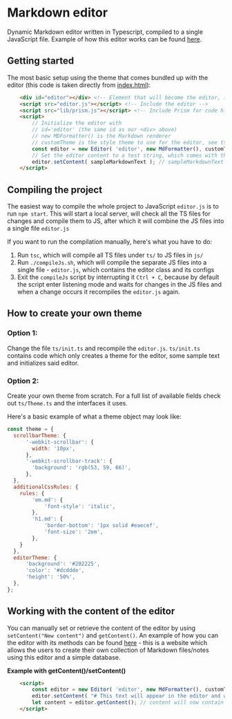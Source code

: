 # Markdown editor

Dynamic Markdown editor written in Typescript, compiled to a single JavaScript file. Example of how this editor works can be found [here](https://luchev.github.io/markdown-editor/).

## Getting started
The most basic setup using the theme that comes bundled up with the editor (this code is taken directly from [index.html](https://github.com/luchev/markdown-editor/blob/master/index.html)):

```html
    <div id="editor"></div> <!-- Element that will become the editor, id is important -->
    <script src="editor.js"></script> <!-- Include the editor -->
    <script src="lib/prism.js"></script> <!-- Include Prism for code highlight -->
    <script>
        // Initialize the editor with
        // id='editor' (the same id as our <div> above)
        // new MDFormatter() is the Markdown renderer
        // customTheme is the style theme to use for the editor, see ts/init.ts on how to create your own
        const editor = new Editor( 'editor', new MdFormatter(), customTheme );
        // Set the editor content to a test string, which comes with the editor
        editor.setContent( sampleMarkdownText ); // sampleMarkdownText is defined in ts/init.ts
    </script>
```

## Compiling the project

The easiest way to compile the whole project to JavaScript `editor.js` is to run `npm start`. This will start a local server, will check all the TS files for changes and compile them to JS, after which it will combine the JS files into a single file `editor.js`

If you want to run the compilation manually, here's what you have to do:

1. Run `tsc`, which will compile all TS files under `ts/` to JS files in `js/`
2. Run `./compileJs.sh`, which will compile the separate JS files into a single file - `editor.js`, which contains the editor class and its configs
3. Exit the `compileJs` script by interrupting it `Ctrl + C`, because by default the script enter listening mode and waits for changes in the JS files and when a change occurs it recompiles the `editor.js` again.

## How to create your own theme

### Option 1:

Change the file `ts/init.ts` and recompile the `editor.js`. `ts/init.ts` contains code which only creates a theme for the editor, some sample text and initializes said editor.

### Option 2:

Create your own theme from scratch. For a full list of available fields check out `ts/Theme.ts` and the interfaces it uses.

Here's a basic example of what a theme object may look like:

```javascript
const theme = {
  scrollbarTheme: {
      '-webkit-scrollbar': {
        width: '10px',
      },
      '-webkit-scrollbar-track': {
        'background': 'rgb(53, 59, 66)',
      },
  },
  additionalCssRules: {
	rules: {
		'em.md': {
			'font-style': 'italic',
		},
		'h1.md': {
			'border-bottom': '1px solid #eaecef',
            'font-size': '2em',
		},
	}
  },
  editorTheme: {
      'background': '#202225',
      'color': '#dcddde',
      'height': '50%',
  },
};
```

## Working with the content of the editor

You can manually set or retrieve the content of the editor by using `setContent("New content")` and `getContent()`.  An example of how you can the editor with its methods can be found [here](https://github.com/luchev/uni-markdown-editor-website) - this is a website which allows the users to create their own collection of Markdown files/notes using this editor and a simple database. 

**Example with getContent()/setContent()**

```html
    <script>
        const editor = new Editor( 'editor', new MdFormatter(), customTheme );
        editor.setContent( "# This text will appear in the editor and will be formatted as a Markdown Title" );
        let content = editor.getContent(); // content will now contain the text above
    </script>
```



